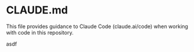 # CLAUDE.md

This file provides guidance to Claude Code (claude.ai/code) when working with code in this repository.

asdf